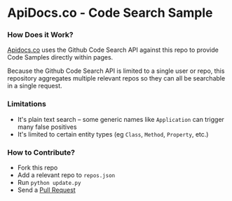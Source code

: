 # ApiDocs.co - Code Search Sample

### How Does it Work?

[Apidocs.co](https://apidocs.co) uses the Github Code Search API against this repo to provide Code Samples directly within pages.

Because the Github Code Search API is limited to a single user or repo, this repository aggregates multiple relevant repos so they can all be searchable in a single request.

### Limitations

* It's plain text search &ndash; some generic names like `Application` can trigger many false positives
* It's limited to certain entity types (eg `Class`, `Method`, `Property`, etc.)

### How to Contribute?

* Fork this repo
* Add a relevant repo to `repos.json`
* Run `python update.py`
* Send a [Pull Request](https://github.com/gtalarico/apidocs.samples/pulls)
